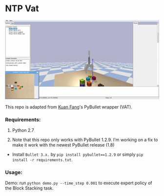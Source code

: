 # NTP Vat

![bullet](docs/bullet_screenshot.png)

This repo is adapted from [Kuan Fang](https://github.com/kuanfang/)'s PyBullet wrapper (VAT).

### Requirements:
1. Python 2.7

2. Note that this repo only works with PyBullet 1.2.9. I'm working on a fix to make it work with the newest PyBullet release (1.8)
- Install `Bullet 3.x.` by `pip install pybullet==1.2.9` or simply `pip install -r requirements.txt`.

### Usage:

Demo: run `python demo.py --time_step 0.001` to execute expert policy of the Block Stacking task.
